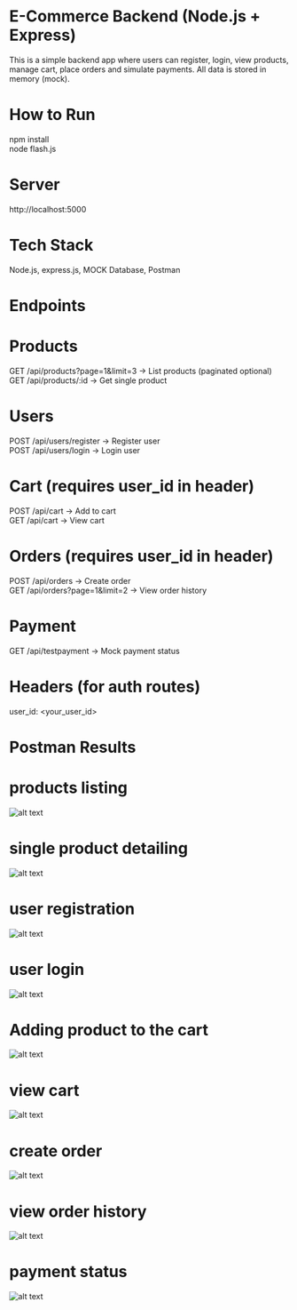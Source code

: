 # E-Commerce Backend (Node.js + Express)
This is a simple backend app where users can register, login, view products, manage cart, place orders and simulate payments. All data is stored in memory (mock).

# How to Run
npm install  
node flash.js

# Server
http://localhost:5000

# Tech Stack
Node.js,
express.js,
MOCK Database,
Postman

# Endpoints

# Products
GET    /api/products?page=1&limit=3    → List products (paginated optional)  
GET    /api/products/:id               → Get single product

# Users
POST   /api/users/register             → Register user  
POST   /api/users/login                → Login user

# Cart (requires user_id in header)
POST   /api/cart                       → Add to cart  
GET    /api/cart                       → View cart

# Orders (requires user_id in header)
POST   /api/orders                     → Create order  
GET    /api/orders?page=1&limit=2     → View order history

# Payment
GET    /api/testpayment                → Mock payment status

# Headers (for auth routes)
user_id: <your_user_id>

# Postman Results
# products listing 
![alt text](/backend/postman/1.png)
# single product detailing
![alt text](/backend/postman/2.png)
# user registration
![alt text](/backend/postman/3.png)
# user login
![alt text](/backend/postman/4.png)
# Adding product to the cart
![alt text](/backend/postman/5.png)
# view cart
![alt text](/backend/postman/6.png)
# create order
![alt text](/backend/postman/7.png)
# view order history 
![alt text](/backend/postman/8.png)
# payment status
![alt text](/backend/postman/9.png)

